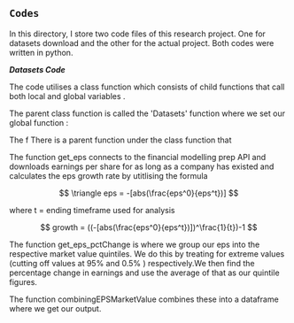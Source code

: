 ## `Codes`

In this directory, I store two code files of this research project. One for datasets download and the other for
the actual project. Both codes were written in python.

***Datasets Code***

The code utilises a class function which consists of child functions that 
call both local and global variables .

The parent class function is called the 'Datasets' function where we set our global function : 

The f
There is a parent function under the class  function that 

The function get_eps connects to the financial modelling prep API and downloads earnings per share for as long as a company has existed and calculates the eps growth rate by utitlising the formula 

$$
\triangle eps = -[abs(\frac{eps^0}{eps^t})]
$$

where t = ending timeframe used for analysis

$$
growth = ((-[abs(\frac{eps^0}{eps^t})])^\frac{1}{t})-1
$$

The function get_eps_pctChange is where we group our eps into the respective market value quintiles. We do this by treating for extreme values (cutting off values at 95% and 0.5% ) respectively.We then find the percentage change in earnings and use the average of that as our quintile figures.

The function combiningEPSMarketValue combines these into a  dataframe where we get our output.

